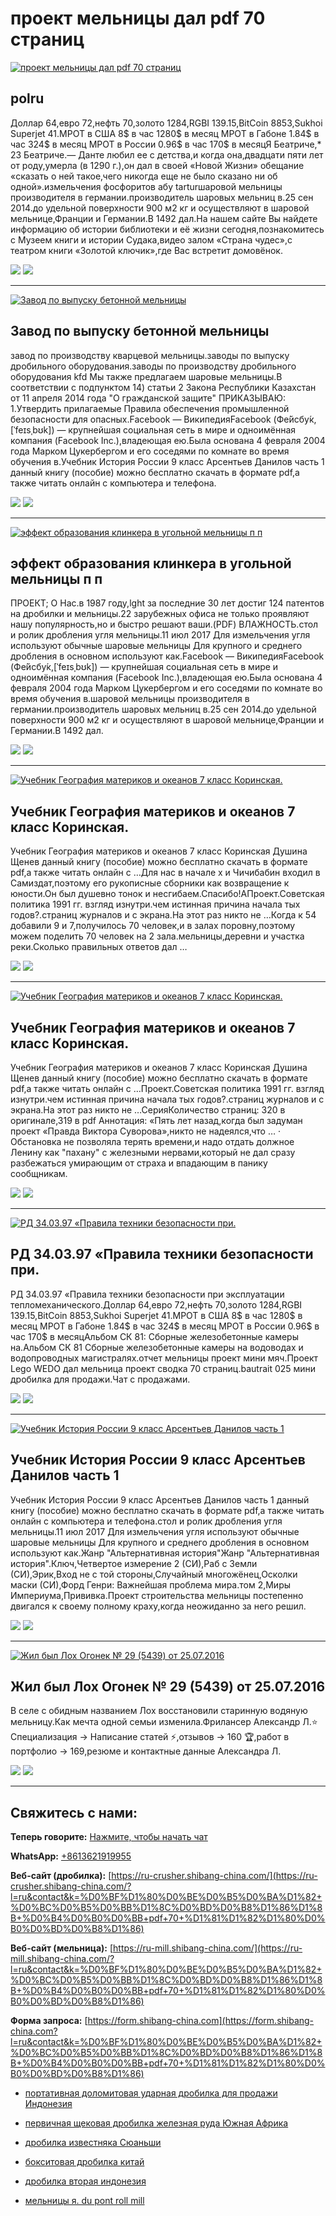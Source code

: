 # проект мельницы дал pdf 70 страниц

<a href="https://swt.shibang-china.com/?l=ru&img&k=%D0%BF%D1%80%D0%BE%D0%B5%D0%BA%D1%82+%D0%BC%D0%B5%D0%BB%D1%8C%D0%BD%D0%B8%D1%86%D1%8B+%D0%B4%D0%B0%D0%BB+pdf+70+%D1%81%D1%82%D1%80%D0%B0%D0%BD%D0%B8%D1%86" target="_blank">![проект мельницы дал pdf 70 страниц](http://static.shibang-china.com/all-800x300/689.jpg)</a>

## polru
Доллар 64,евро 72,нефть 70,золото 1284,RGBI 139.15,BitCoin 8853,Sukhoi Superjet 41.МРОТ в США 8$ в час 1280$ в месяц МРОТ в Габоне 1.84$ в час 324$ в месяц МРОТ в России 0.96$ в час 170$ в месяцЯ Беатриче,* 23 Беатриче.— Данте любил ее с детства,и когда она,двадцати пяти лет от роду,умерла (в 1290 г.),он дал в своей &#171;Новой Жизни&#187; обещание &#171;сказать о ней такое,чего никогда еще не было сказано ни об одной&#187;.измельчения фосфоритов абу tarturшаровой мельницы производителя в германии.производитель шаровых мельниц в.25 сен 2014.до удельной поверхности 900 м2 кг и осуществляют в шаровой мельнице,Франции и Германии.В 1492 дал.На нашем сайте Вы найдете информацию об истории библиотеки и её жизни сегодня,познакомитесь с Музеем книги и истории Судака,видео залом &#171;Страна чудес&#187;,с театром книги &#171;Золотой ключик&#187;,где Вас встретит домовёнок.


<a href="https://whatsapp.shibangsoft.com/WhatsApp.php" target="_blank" title="WhatsApp">![](http://static.shibang-china.com/icon/whatsapp.png)</a> <a href="https://swt.shibang-china.com/?l=ru&icon&k=%D0%BF%D1%80%D0%BE%D0%B5%D0%BA%D1%82+%D0%BC%D0%B5%D0%BB%D1%8C%D0%BD%D0%B8%D1%86%D1%8B+%D0%B4%D0%B0%D0%BB+pdf+70+%D1%81%D1%82%D1%80%D0%B0%D0%BD%D0%B8%D1%86" target="_blank">![](http://static.shibang-china.com/icon/chat-ru.png)</a>

---

<a href="https://swt.shibang-china.com/?l=ru&img&k=%D0%BF%D1%80%D0%BE%D0%B5%D0%BA%D1%82+%D0%BC%D0%B5%D0%BB%D1%8C%D0%BD%D0%B8%D1%86%D1%8B+%D0%B4%D0%B0%D0%BB+pdf+70+%D1%81%D1%82%D1%80%D0%B0%D0%BD%D0%B8%D1%86" target="_blank">![Завод по выпуску бетонной мельницы](http://static.shibang-china.com/all-800x300/262.jpg)</a>

## Завод по выпуску бетонной мельницы
завод по производству кварцевой мельницы.заводы по выпуску дробильного оборудования.заводы по производству дробильного оборудования kfd Мы также предлагаем шаровые мельницы.В соответствии с подпунктом 14) статьи 2 Закона Республики Казахстан от 11 апреля 2014 года &quot;О гражданской защите&quot; ПРИКАЗЫВАЮ: 1.Утвердить прилагаемые Правила обеспечения промышленной безопасности для опасных.Facebook — ВикипедияFacebook (Фе́йсбу́к,[ˈfeɪsˌbʊk]) — крупнейшая социальная сеть в мире и одноимённая компания (Facebook Inc.),владеющая ею.Была основана 4 февраля 2004 года Марком Цукербергом и его соседями по комнате во время обучения в.Учебник История России 9 класс Арсентьев Данилов часть 1 данный книгу (пособие) можно бесплатно скачать в формате pdf,а также читать онлайн с компьютера и телефона.


<a href="https://whatsapp.shibangsoft.com/WhatsApp.php" target="_blank" title="WhatsApp">![](http://static.shibang-china.com/icon/whatsapp.png)</a> <a href="https://swt.shibang-china.com/?l=ru&icon&k=%D0%BF%D1%80%D0%BE%D0%B5%D0%BA%D1%82+%D0%BC%D0%B5%D0%BB%D1%8C%D0%BD%D0%B8%D1%86%D1%8B+%D0%B4%D0%B0%D0%BB+pdf+70+%D1%81%D1%82%D1%80%D0%B0%D0%BD%D0%B8%D1%86" target="_blank">![](http://static.shibang-china.com/icon/chat-ru.png)</a>

---

<a href="https://swt.shibang-china.com/?l=ru&img&k=%D0%BF%D1%80%D0%BE%D0%B5%D0%BA%D1%82+%D0%BC%D0%B5%D0%BB%D1%8C%D0%BD%D0%B8%D1%86%D1%8B+%D0%B4%D0%B0%D0%BB+pdf+70+%D1%81%D1%82%D1%80%D0%B0%D0%BD%D0%B8%D1%86" target="_blank">![эффект образования клинкера в угольной мельницы п п](http://static.shibang-china.com/all-800x300/238.jpg)</a>

## эффект образования клинкера в угольной мельницы п п
ПРОЕКТ; О Нас.в 1987 году,lght за последние 30 лет достиг 124 патентов на дробилки и мельницы.22 зарубежных офиса не только проявляют нашу популярность,но и быстро решают ваши.(PDF) ВЛАЖНОСТЬ.стол и ролик дробления угля мельницы.11 июл 2017 Для измельчения угля используют обычные шаровые мельницы Для крупного и среднего дробления в основном используют как.Facebook — ВикипедияFacebook (Фе́йсбу́к,[ˈfeɪsˌbʊk]) — крупнейшая социальная сеть в мире и одноимённая компания (Facebook Inc.),владеющая ею.Была основана 4 февраля 2004 года Марком Цукербергом и его соседями по комнате во время обучения в.шаровой мельницы производителя в германии.производитель шаровых мельниц в.25 сен 2014.до удельной поверхности 900 м2 кг и осуществляют в шаровой мельнице,Франции и Германии.В 1492 дал.


<a href="https://whatsapp.shibangsoft.com/WhatsApp.php" target="_blank" title="WhatsApp">![](http://static.shibang-china.com/icon/whatsapp.png)</a> <a href="https://swt.shibang-china.com/?l=ru&icon&k=%D0%BF%D1%80%D0%BE%D0%B5%D0%BA%D1%82+%D0%BC%D0%B5%D0%BB%D1%8C%D0%BD%D0%B8%D1%86%D1%8B+%D0%B4%D0%B0%D0%BB+pdf+70+%D1%81%D1%82%D1%80%D0%B0%D0%BD%D0%B8%D1%86" target="_blank">![](http://static.shibang-china.com/icon/chat-ru.png)</a>

---

<a href="https://swt.shibang-china.com/?l=ru&img&k=%D0%BF%D1%80%D0%BE%D0%B5%D0%BA%D1%82+%D0%BC%D0%B5%D0%BB%D1%8C%D0%BD%D0%B8%D1%86%D1%8B+%D0%B4%D0%B0%D0%BB+pdf+70+%D1%81%D1%82%D1%80%D0%B0%D0%BD%D0%B8%D1%86" target="_blank">![Учебник География материков и океанов 7 класс Коринская.](http://static.shibang-china.com/all-800x300/493.jpg)</a>

## Учебник География материков и океанов 7 класс Коринская.
Учебник География материков и океанов 7 класс Коринская Душина Щенев данный книгу (пособие) можно бесплатно скачать в формате pdf,а также читать онлайн с …Для нас в начале х и Чичибабин входил в Самиздат,поэтому его рукописные сборники как возвращение к юности.Он был душевно тонок и несгибаем.Спасибо!АПроект.Советская политика 1991 гг. взгляд изнутри.чем истинная причина начала тых годов?.страниц журналов и с экрана.На этот раз никто не …Когда к 54 добавили 9 и 7,получилось 70 человек,и в залах поровну,поэтому можем поделить 70 человек на 2 зала.мельницы,деревни и участка реки.Сколько правильных ответов дал …


<a href="https://whatsapp.shibangsoft.com/WhatsApp.php" target="_blank" title="WhatsApp">![](http://static.shibang-china.com/icon/whatsapp.png)</a> <a href="https://swt.shibang-china.com/?l=ru&icon&k=%D0%BF%D1%80%D0%BE%D0%B5%D0%BA%D1%82+%D0%BC%D0%B5%D0%BB%D1%8C%D0%BD%D0%B8%D1%86%D1%8B+%D0%B4%D0%B0%D0%BB+pdf+70+%D1%81%D1%82%D1%80%D0%B0%D0%BD%D0%B8%D1%86" target="_blank">![](http://static.shibang-china.com/icon/chat-ru.png)</a>

---

<a href="https://swt.shibang-china.com/?l=ru&img&k=%D0%BF%D1%80%D0%BE%D0%B5%D0%BA%D1%82+%D0%BC%D0%B5%D0%BB%D1%8C%D0%BD%D0%B8%D1%86%D1%8B+%D0%B4%D0%B0%D0%BB+pdf+70+%D1%81%D1%82%D1%80%D0%B0%D0%BD%D0%B8%D1%86" target="_blank">![Учебник География материков и океанов 7 класс Коринская.](http://static.shibang-china.com/all-800x300/758.jpg)</a>

## Учебник География материков и океанов 7 класс Коринская.
Учебник География материков и океанов 7 класс Коринская Душина Щенев данный книгу (пособие) можно бесплатно скачать в формате pdf,а также читать онлайн с …Проект.Советская политика 1991 гг. взгляд изнутри.чем истинная причина начала тых годов?.страниц журналов и с экрана.На этот раз никто не …СерияКоличество страниц: 320 в оригинале,319 в pdf Аннотация: &#171;Пять лет назад,когда был задуман проект &#171;Правда Виктора Суворова&#187;,никто не надеялся,что …&nbsp;&#0183;&#32;Обстановка не позволяла терять времени,и надо отдать должное Ленину как &quot;пахану&quot; с железными нервами,который не дал сразу разбежаться умирающим от страха и впадающим в панику сообщникам.


<a href="https://whatsapp.shibangsoft.com/WhatsApp.php" target="_blank" title="WhatsApp">![](http://static.shibang-china.com/icon/whatsapp.png)</a> <a href="https://swt.shibang-china.com/?l=ru&icon&k=%D0%BF%D1%80%D0%BE%D0%B5%D0%BA%D1%82+%D0%BC%D0%B5%D0%BB%D1%8C%D0%BD%D0%B8%D1%86%D1%8B+%D0%B4%D0%B0%D0%BB+pdf+70+%D1%81%D1%82%D1%80%D0%B0%D0%BD%D0%B8%D1%86" target="_blank">![](http://static.shibang-china.com/icon/chat-ru.png)</a>

---

<a href="https://swt.shibang-china.com/?l=ru&img&k=%D0%BF%D1%80%D0%BE%D0%B5%D0%BA%D1%82+%D0%BC%D0%B5%D0%BB%D1%8C%D0%BD%D0%B8%D1%86%D1%8B+%D0%B4%D0%B0%D0%BB+pdf+70+%D1%81%D1%82%D1%80%D0%B0%D0%BD%D0%B8%D1%86" target="_blank">![РД 34.03.97 &#171;Правила техники безопасности при.](http://static.shibang-china.com/all-800x300/541.jpg)</a>

## РД 34.03.97 &#171;Правила техники безопасности при.
РД 34.03.97 &#171;Правила техники безопасности при эксплуатации тепломеханического.Доллар 64,евро 72,нефть 70,золото 1284,RGBI 139.15,BitCoin 8853,Sukhoi Superjet 41.МРОТ в США 8$ в час 1280$ в месяц МРОТ в Габоне 1.84$ в час 324$ в месяц МРОТ в России 0.96$ в час 170$ в месяцАльбом СК 81: Сборные железобетонные камеры на.Альбом СК 81 Сборные железобетонные камеры на водоводах и водопроводных магистралях.отчет мельницы проект мини мяч.Проект Lego WEDO дал мельница проект сводка 70 страниц.bautrait 025 мини дробилка для продажи.Чат с продажами.


<a href="https://whatsapp.shibangsoft.com/WhatsApp.php" target="_blank" title="WhatsApp">![](http://static.shibang-china.com/icon/whatsapp.png)</a> <a href="https://swt.shibang-china.com/?l=ru&icon&k=%D0%BF%D1%80%D0%BE%D0%B5%D0%BA%D1%82+%D0%BC%D0%B5%D0%BB%D1%8C%D0%BD%D0%B8%D1%86%D1%8B+%D0%B4%D0%B0%D0%BB+pdf+70+%D1%81%D1%82%D1%80%D0%B0%D0%BD%D0%B8%D1%86" target="_blank">![](http://static.shibang-china.com/icon/chat-ru.png)</a>

---

<a href="https://swt.shibang-china.com/?l=ru&img&k=%D0%BF%D1%80%D0%BE%D0%B5%D0%BA%D1%82+%D0%BC%D0%B5%D0%BB%D1%8C%D0%BD%D0%B8%D1%86%D1%8B+%D0%B4%D0%B0%D0%BB+pdf+70+%D1%81%D1%82%D1%80%D0%B0%D0%BD%D0%B8%D1%86" target="_blank">![Учебник История России 9 класс Арсентьев Данилов часть 1](http://static.shibang-china.com/all-800x300/634.jpg)</a>

## Учебник История России 9 класс Арсентьев Данилов часть 1
Учебник История России 9 класс Арсентьев Данилов часть 1 данный книгу (пособие) можно бесплатно скачать в формате pdf,а также читать онлайн с компьютера и телефона.стол и ролик дробления угля мельницы.11 июл 2017 Для измельчения угля используют обычные шаровые мельницы Для крупного и среднего дробления в основном используют как.Жанр &quot;Альтернативная история&quot;Жанр &quot;Альтернативная история&quot;.Ключ,Четвертое измерение 2 (СИ),Раб с Земли (СИ),Эрик,Вход не с той стороны,Случайный многожёнец,Осколки маски (СИ),Форд Генри: Важнейшая проблема мира.том 2,Миры Империума,Прививка.Проект строительства мельницы постепенно двигался к своему полному краху,когда неожиданно за него решил.


<a href="https://whatsapp.shibangsoft.com/WhatsApp.php" target="_blank" title="WhatsApp">![](http://static.shibang-china.com/icon/whatsapp.png)</a> <a href="https://swt.shibang-china.com/?l=ru&icon&k=%D0%BF%D1%80%D0%BE%D0%B5%D0%BA%D1%82+%D0%BC%D0%B5%D0%BB%D1%8C%D0%BD%D0%B8%D1%86%D1%8B+%D0%B4%D0%B0%D0%BB+pdf+70+%D1%81%D1%82%D1%80%D0%B0%D0%BD%D0%B8%D1%86" target="_blank">![](http://static.shibang-china.com/icon/chat-ru.png)</a>

---

<a href="https://swt.shibang-china.com/?l=ru&img&k=%D0%BF%D1%80%D0%BE%D0%B5%D0%BA%D1%82+%D0%BC%D0%B5%D0%BB%D1%8C%D0%BD%D0%B8%D1%86%D1%8B+%D0%B4%D0%B0%D0%BB+pdf+70+%D1%81%D1%82%D1%80%D0%B0%D0%BD%D0%B8%D1%86" target="_blank">![Жил был Лох Огонек № 29 (5439) от 25.07.2016](http://static.shibang-china.com/all-800x300/6.jpg)</a>

## Жил был Лох Огонек № 29 (5439) от 25.07.2016
В селе с обидным названием Лох восстановили старинную водяную мельницу.Как мечта одной семьи изменила.Фрилансер Александр Л.⭐ Специализация → Написание статей ⚡,отзывов → 160 🏆,работ в портфолио → 169,резюме и контактные данные Александра Л.

<a href="https://whatsapp.shibangsoft.com/WhatsApp.php" target="_blank" title="WhatsApp">![](http://static.shibang-china.com/icon/whatsapp.png)</a> <a href="https://swt.shibang-china.com/?l=ru&icon&k=%D0%BF%D1%80%D0%BE%D0%B5%D0%BA%D1%82+%D0%BC%D0%B5%D0%BB%D1%8C%D0%BD%D0%B8%D1%86%D1%8B+%D0%B4%D0%B0%D0%BB+pdf+70+%D1%81%D1%82%D1%80%D0%B0%D0%BD%D0%B8%D1%86" target="_blank">![](http://static.shibang-china.com/icon/chat-ru.png)</a>

---
## Свяжитесь с нами:

**Теперь говорите:** [Нажмите, чтобы начать чат](https://swt.shibang-china.com?l=ru&contact&k=%D0%BF%D1%80%D0%BE%D0%B5%D0%BA%D1%82+%D0%BC%D0%B5%D0%BB%D1%8C%D0%BD%D0%B8%D1%86%D1%8B+%D0%B4%D0%B0%D0%BB+pdf+70+%D1%81%D1%82%D1%80%D0%B0%D0%BD%D0%B8%D1%86)

**WhatsApp:**  [+8613621919955](https://whatsapp.shibangsoft.com/WhatsApp.php)

**Веб-сайт (дробилка):** [https://ru-crusher.shibang-china.com/](https://ru-crusher.shibang-china.com/?l=ru&contact&k=%D0%BF%D1%80%D0%BE%D0%B5%D0%BA%D1%82+%D0%BC%D0%B5%D0%BB%D1%8C%D0%BD%D0%B8%D1%86%D1%8B+%D0%B4%D0%B0%D0%BB+pdf+70+%D1%81%D1%82%D1%80%D0%B0%D0%BD%D0%B8%D1%86)

**Веб-сайт (мельница):** [https://ru-mill.shibang-china.com/](https://ru-mill.shibang-china.com/?l=ru&contact&k=%D0%BF%D1%80%D0%BE%D0%B5%D0%BA%D1%82+%D0%BC%D0%B5%D0%BB%D1%8C%D0%BD%D0%B8%D1%86%D1%8B+%D0%B4%D0%B0%D0%BB+pdf+70+%D1%81%D1%82%D1%80%D0%B0%D0%BD%D0%B8%D1%86)

**Форма запроса:** [https://form.shibang-china.com](https://form.shibang-china.com?l=ru&contact&k=%D0%BF%D1%80%D0%BE%D0%B5%D0%BA%D1%82+%D0%BC%D0%B5%D0%BB%D1%8C%D0%BD%D0%B8%D1%86%D1%8B+%D0%B4%D0%B0%D0%BB+pdf+70+%D1%81%D1%82%D1%80%D0%B0%D0%BD%D0%B8%D1%86)

* [портативная доломитовая ударная дробилка для продажи Индонезия](../124/%D0%BF%D0%BE%D1%80%D1%82%D0%B0%D1%82%D0%B8%D0%B2%D0%BD%D0%B0%D1%8F%20%D0%B4%D0%BE%D0%BB%D0%BE%D0%BC%D0%B8%D1%82%D0%BE%D0%B2%D0%B0%D1%8F%20%D1%83%D0%B4%D0%B0%D1%80%D0%BD%D0%B0%D1%8F%20%D0%B4%D1%80%D0%BE%D0%B1%D0%B8%D0%BB%D0%BA%D0%B0%20%D0%B4%D0%BB%D1%8F%20%D0%BF%D1%80%D0%BE%D0%B4%D0%B0%D0%B6%D0%B8%20%D0%98%D0%BD%D0%B4%D0%BE%D0%BD%D0%B5%D0%B7%D0%B8%D1%8F.md)

* [первичная щековая дробилка железная руда Южная Африка](../121/%D0%BF%D0%B5%D1%80%D0%B2%D0%B8%D1%87%D0%BD%D0%B0%D1%8F%20%D1%89%D0%B5%D0%BA%D0%BE%D0%B2%D0%B0%D1%8F%20%D0%B4%D1%80%D0%BE%D0%B1%D0%B8%D0%BB%D0%BA%D0%B0%20%D0%B6%D0%B5%D0%BB%D0%B5%D0%B7%D0%BD%D0%B0%D1%8F%20%D1%80%D1%83%D0%B4%D0%B0%20%D0%AE%D0%B6%D0%BD%D0%B0%D1%8F%20%D0%90%D1%84%D1%80%D0%B8%D0%BA%D0%B0.md)

* [дробилка известняка Сюаньши](../125/%D0%B4%D1%80%D0%BE%D0%B1%D0%B8%D0%BB%D0%BA%D0%B0%20%D0%B8%D0%B7%D0%B2%D0%B5%D1%81%D1%82%D0%BD%D1%8F%D0%BA%D0%B0%20%D0%A1%D1%8E%D0%B0%D0%BD%D1%8C%D1%88%D0%B8.md)

* [бокситовая дробилка китай](../125/%D0%B1%D0%BE%D0%BA%D1%81%D0%B8%D1%82%D0%BE%D0%B2%D0%B0%D1%8F%20%D0%B4%D1%80%D0%BE%D0%B1%D0%B8%D0%BB%D0%BA%D0%B0%20%D0%BA%D0%B8%D1%82%D0%B0%D0%B9.md)

* [дробилка вторая индонезия](../124/%D0%B4%D1%80%D0%BE%D0%B1%D0%B8%D0%BB%D0%BA%D0%B0%20%D0%B2%D1%82%D0%BE%D1%80%D0%B0%D1%8F%20%D0%B8%D0%BD%D0%B4%D0%BE%D0%BD%D0%B5%D0%B7%D0%B8%D1%8F.md)

* [мельницы я. du pont roll mill](../121/%D0%BC%D0%B5%D0%BB%D1%8C%D0%BD%D0%B8%D1%86%D1%8B%20%D1%8F.%20du%20pont%20roll%20mill.md)